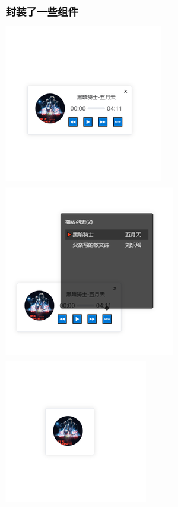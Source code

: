 # 封装了一些组件
![示例图片](src/assets/default/default2.png)

![示例图片](src/assets/default/default1.png)

![示例图片](src/assets/default/default3.png)
